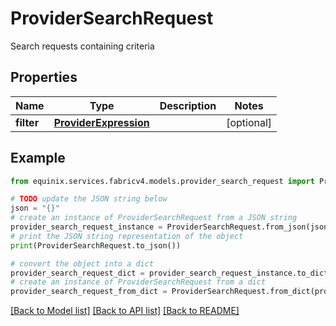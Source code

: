 # ProviderSearchRequest

Search requests containing criteria

## Properties

Name | Type | Description | Notes
------------ | ------------- | ------------- | -------------
**filter** | [**ProviderExpression**](ProviderExpression.md) |  | [optional] 

## Example

```python
from equinix.services.fabricv4.models.provider_search_request import ProviderSearchRequest

# TODO update the JSON string below
json = "{}"
# create an instance of ProviderSearchRequest from a JSON string
provider_search_request_instance = ProviderSearchRequest.from_json(json)
# print the JSON string representation of the object
print(ProviderSearchRequest.to_json())

# convert the object into a dict
provider_search_request_dict = provider_search_request_instance.to_dict()
# create an instance of ProviderSearchRequest from a dict
provider_search_request_from_dict = ProviderSearchRequest.from_dict(provider_search_request_dict)
```
[[Back to Model list]](../README.md#documentation-for-models) [[Back to API list]](../README.md#documentation-for-api-endpoints) [[Back to README]](../README.md)


